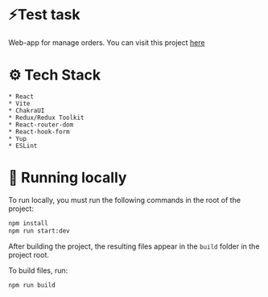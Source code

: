# ⚡Test task

Web-app for manage orders. You can visit this project [here](https://test-task-dm17.vercel.app/)

# ⚙️ Tech Stack

    * React
    * Vite
    * ChakraUI
    * Redux/Redux Toolkit
    * React-router-dom
    * React-hook-form
    * Yup
    * ESLint

# 🧬 Running locally

To run locally, you must run the following commands in the root of the project:

```bash
npm install
npm run start:dev
```

After building the project, the resulting files appear in the `build` folder in the project root.

To build files, run:

```bash
npm run build
```
